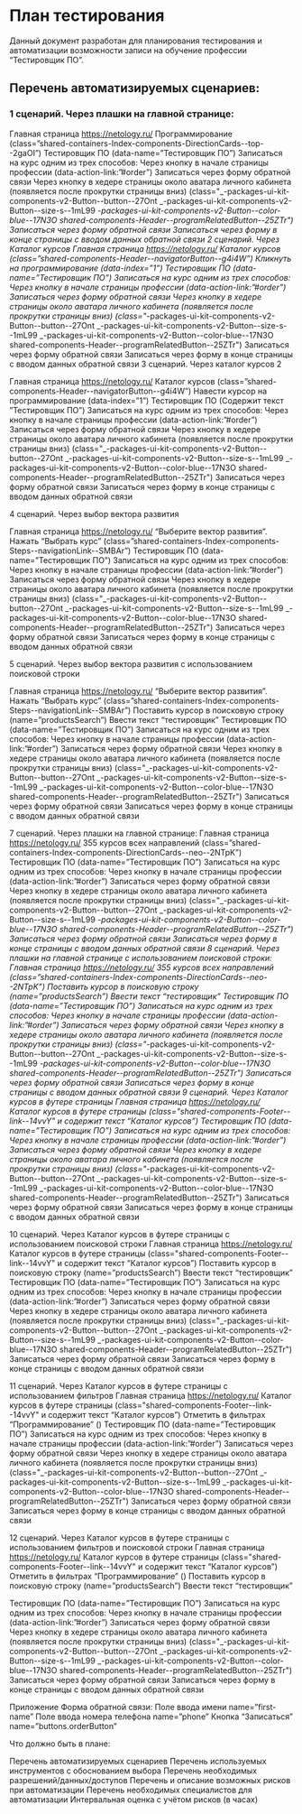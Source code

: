 # План тестирования
Данный документ разработан для планирования тестирования и автоматизации возможности записи на обучение профессии “Тестировщик ПО”.

## Перечень автоматизируемых сценариев:
### 1 сценарий. Через плашки на главной странице:
Главная страница https://netology.ru/
Программирование (class=”shared-containers-Index-components-DirectionCards--top--2gaOI”)
Тестировщик ПО (data-name=”Тестировщик ПО”)
Записаться на курс одним из трех способов:
Через кнопку в начале страницы профессии (data-action-link:”#order”)
Записаться через форму обратной связи
Через кнопку в хедере страницы около аватара личного кабинета (появляется после прокрутки страницы вниз) (class="_-packages-ui-kit-components-v2-Button--button--27Ont _-packages-ui-kit-components-v2-Button--size-s--1mL99 _-packages-ui-kit-components-v2-Button--color-blue--17N3O shared-components-Header--programRelatedButton--25ZTr")
Записаться через форму обратной связи
Записаться через форму в конце страницы с вводом данных обратной связи
2 сценарий. Через Каталог курсов
Главная страница https://netology.ru/
Каталог курсов (class=”shared-components-Header--navigatorButton--g4i4W”)
Кликнуть на программирование (data-index=”1”)
Тестировщик ПО (data-name=”Тестировщик ПО”)
Записаться на курс одним из трех способов:
Через кнопку в начале страницы профессии (data-action-link:”#order”)
Записаться через форму обратной связи
Через кнопку в хедере страницы около аватара личного кабинета (появляется после прокрутки страницы вниз) (class="_-packages-ui-kit-components-v2-Button--button--27Ont _-packages-ui-kit-components-v2-Button--size-s--1mL99 _-packages-ui-kit-components-v2-Button--color-blue--17N3O shared-components-Header--programRelatedButton--25ZTr")
Записаться через форму обратной связи
Записаться через форму в конце страницы с вводом данных обратной связи
3 сценарий. Через каталог курсов 2

Главная страница https://netology.ru/
Каталог курсов (class=”shared-components-Header--navigatorButton--g4i4W”)
Навести курсор на программирование (data-index=”1”)
Тестировщик ПО (Содержит текст ”Тестировщик ПО”)
Записаться на курс одним из трех способов:
Через кнопку в начале страницы профессии (data-action-link:”#order”)
Записаться через форму обратной связи
Через кнопку в хедере страницы около аватара личного кабинета (появляется после прокрутки страницы вниз) (class="_-packages-ui-kit-components-v2-Button--button--27Ont _-packages-ui-kit-components-v2-Button--size-s--1mL99 _-packages-ui-kit-components-v2-Button--color-blue--17N3O shared-components-Header--programRelatedButton--25ZTr")
Записаться через форму обратной связи
Записаться через форму в конце страницы с вводом данных обратной связи

4 сценарий. Через выбор вектора развития

Главная страница https://netology.ru/
“Выберите вектор развития”. Нажать “Выбрать курс” (class=”shared-containers-Index-components-Steps--navigationLink--SMBAr”)
Тестировщик ПО (data-name=”Тестировщик ПО”)
Записаться на курс одним из трех способов:
Через кнопку в начале страницы профессии (data-action-link:”#order”)
Записаться через форму обратной связи
Через кнопку в хедере страницы около аватара личного кабинета (появляется после прокрутки страницы вниз) (class="_-packages-ui-kit-components-v2-Button--button--27Ont _-packages-ui-kit-components-v2-Button--size-s--1mL99 _-packages-ui-kit-components-v2-Button--color-blue--17N3O shared-components-Header--programRelatedButton--25ZTr")
Записаться через форму обратной связи
Записаться через форму в конце страницы с вводом данных обратной связи

5 сценарий. Через выбор вектора развития с использованием поисковой строки

Главная страница https://netology.ru/
“Выберите вектор развития”. Нажать “Выбрать курс” (class=”shared-containers-Index-components-Steps--navigationLink--SMBAr”)
Поставить курсор в поисковую строку (name=”productsSearch”)
Ввести текст “тестировщик”
Тестировщик ПО (data-name=”Тестировщик ПО”)
Записаться на курс одним из трех способов:
Через кнопку в начале страницы профессии (data-action-link:”#order”)
Записаться через форму обратной связи
Через кнопку в хедере страницы около аватара личного кабинета (появляется после прокрутки страницы вниз) (class="_-packages-ui-kit-components-v2-Button--button--27Ont _-packages-ui-kit-components-v2-Button--size-s--1mL99 _-packages-ui-kit-components-v2-Button--color-blue--17N3O shared-components-Header--programRelatedButton--25ZTr")
Записаться через форму обратной связи
Записаться через форму в конце страницы с вводом данных обратной связи

7 сценарий. Через плашки на главной странице:
Главная страница https://netology.ru/
355 курсов всех направлений (class=”shared-containers-Index-components-DirectionCards--neo--2NTpK”)
Тестировщик ПО (data-name=”Тестировщик ПО”)
Записаться на курс одним из трех способов:
Через кнопку в начале страницы профессии (data-action-link:”#order”)
Записаться через форму обратной связи
Через кнопку в хедере страницы около аватара личного кабинета (появляется после прокрутки страницы вниз) (class="_-packages-ui-kit-components-v2-Button--button--27Ont _-packages-ui-kit-components-v2-Button--size-s--1mL99 _-packages-ui-kit-components-v2-Button--color-blue--17N3O shared-components-Header--programRelatedButton--25ZTr")
Записаться через форму обратной связи
Записаться через форму в конце страницы с вводом данных обратной связи
8 сценарий. Через плашки на главной странице с использованием поисковой строки:
Главная страница https://netology.ru/
355 курсов всех направлений (class=”shared-containers-Index-components-DirectionCards--neo--2NTpK”)
Поставить курсор в поисковую строку (name=”productsSearch”)
Ввести текст “тестировщик”
Тестировщик ПО (data-name=”Тестировщик ПО”)
Записаться на курс одним из трех способов:
Через кнопку в начале страницы профессии (data-action-link:”#order”)
Записаться через форму обратной связи
Через кнопку в хедере страницы около аватара личного кабинета (появляется после прокрутки страницы вниз) (class="_-packages-ui-kit-components-v2-Button--button--27Ont _-packages-ui-kit-components-v2-Button--size-s--1mL99 _-packages-ui-kit-components-v2-Button--color-blue--17N3O shared-components-Header--programRelatedButton--25ZTr")
Записаться через форму обратной связи
Записаться через форму в конце страницы с вводом данных обратной связи
9 сценарий. Через Каталог курсов в футере страницы
Главная страница https://netology.ru/
Каталог курсов в футере страницы (class="shared-components-Footer--link--14vvY" и содержит текст “Каталог курсов”)
Тестировщик ПО (data-name=”Тестировщик ПО”)
Записаться на курс одним из трех способов:
Через кнопку в начале страницы профессии (data-action-link:”#order”)
Записаться через форму обратной связи
Через кнопку в хедере страницы около аватара личного кабинета (появляется после прокрутки страницы вниз) (class="_-packages-ui-kit-components-v2-Button--button--27Ont _-packages-ui-kit-components-v2-Button--size-s--1mL99 _-packages-ui-kit-components-v2-Button--color-blue--17N3O shared-components-Header--programRelatedButton--25ZTr")
Записаться через форму обратной связи
Записаться через форму в конце страницы с вводом данных обратной связи

10 сценарий. Через Каталог курсов в футере страницы с использованием поисковой строки
Главная страница https://netology.ru/
Каталог курсов в футере страницы (class="shared-components-Footer--link--14vvY" и содержит текст “Каталог курсов”)
Поставить курсор в поисковую строку (name=”productsSearch”)
Ввести текст “тестировщик”
Тестировщик ПО (data-name=”Тестировщик ПО”)
Записаться на курс одним из трех способов:
Через кнопку в начале страницы профессии (data-action-link:”#order”)
Записаться через форму обратной связи
Через кнопку в хедере страницы около аватара личного кабинета (появляется после прокрутки страницы вниз) (class="_-packages-ui-kit-components-v2-Button--button--27Ont _-packages-ui-kit-components-v2-Button--size-s--1mL99 _-packages-ui-kit-components-v2-Button--color-blue--17N3O shared-components-Header--programRelatedButton--25ZTr")
Записаться через форму обратной связи
Записаться через форму в конце страницы с вводом данных обратной связи


11 сценарий. Через Каталог курсов в футере страницы с использованием фильтров
Главная страница https://netology.ru/
Каталог курсов в футере страницы (class="shared-components-Footer--link--14vvY" и содержит текст “Каталог курсов”)
Отметить в фильтрах “Программирование” (<label for=”check_box_8ba8b42128”>)
Тестировщик ПО (data-name=”Тестировщик ПО”)
Записаться на курс одним из трех способов:
Через кнопку в начале страницы профессии (data-action-link:”#order”)
Записаться через форму обратной связи
Через кнопку в хедере страницы около аватара личного кабинета (появляется после прокрутки страницы вниз) (class="_-packages-ui-kit-components-v2-Button--button--27Ont _-packages-ui-kit-components-v2-Button--size-s--1mL99 _-packages-ui-kit-components-v2-Button--color-blue--17N3O shared-components-Header--programRelatedButton--25ZTr")
Записаться через форму обратной связи
Записаться через форму в конце страницы с вводом данных обратной связи

12 сценарий. Через Каталог курсов в футере страницы с использованием фильтров и поисковой строки
Главная страница https://netology.ru/
Каталог курсов в футере страницы (class="shared-components-Footer--link--14vvY" и содержит текст “Каталог курсов”)
Отметить в фильтрах “Программирование” (<label for=”check_box_8ba8b42128”>)
Поставить курсор в поисковую строку (name=”productsSearch”)
Ввести текст “тестировщик”

Тестировщик ПО (data-name=”Тестировщик ПО”)
Записаться на курс одним из трех способов:
Через кнопку в начале страницы профессии (data-action-link:”#order”)
Записаться через форму обратной связи
Через кнопку в хедере страницы около аватара личного кабинета (появляется после прокрутки страницы вниз) (class="_-packages-ui-kit-components-v2-Button--button--27Ont _-packages-ui-kit-components-v2-Button--size-s--1mL99 _-packages-ui-kit-components-v2-Button--color-blue--17N3O shared-components-Header--programRelatedButton--25ZTr")
Записаться через форму обратной связи
Записаться через форму в конце страницы с вводом данных обратной связи


Приложение
	Форма обратной связи:
Поле ввода имени name=”first-name”
Поле ввода номера телефона name=”phone”
Кнопка “Записаться” name=”buttons.orderButton”



Что должно быть в плане:

Перечень автоматизируемых сценариев
Перечень используемых инструментов с обоснованием выбора
Перечень необходимых разрешений/данных/доступов
Перечень и описание возможных рисков при автоматизации
Перечень необходимых специалистов для автоматизации
Интервальная оценка с учётом рисков (в часах)
